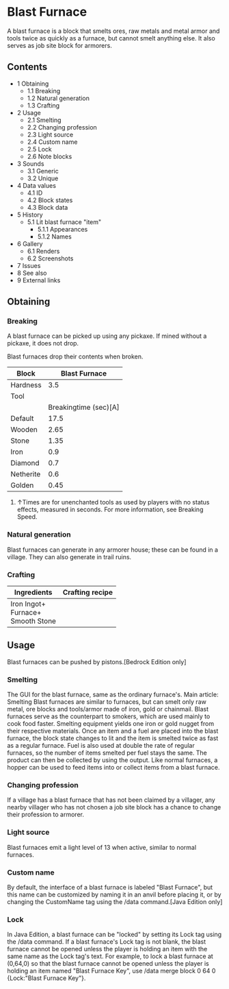 # Blast Furnace
A blast furnace is a block that smelts ores, raw metals and metal armor and tools twice as quickly as a furnace, but cannot smelt anything else. It also serves as job site block for armorers.

## Contents
- 1 Obtaining
	- 1.1 Breaking
	- 1.2 Natural generation
	- 1.3 Crafting
- 2 Usage
	- 2.1 Smelting
	- 2.2 Changing profession
	- 2.3 Light source
	- 2.4 Custom name
	- 2.5 Lock
	- 2.6 Note blocks
- 3 Sounds
	- 3.1 Generic
	- 3.2 Unique
- 4 Data values
	- 4.1 ID
	- 4.2 Block states
	- 4.3 Block data
- 5 History
	- 5.1 Lit blast furnace "item"
		- 5.1.1 Appearances
		- 5.1.2 Names
- 6 Gallery
	- 6.1 Renders
	- 6.2 Screenshots
- 7 Issues
- 8 See also
- 9 External links

## Obtaining
### Breaking
A blast furnace can be picked up using any pickaxe. If mined without a pickaxe, it does not drop.

Blast furnaces drop their contents when broken.

| Block     | Blast Furnace         |
|-----------|-----------------------|
| Hardness  | 3.5                   |
| Tool      |                       |
|           | Breakingtime (sec)[A] |
| Default   | 17.5                  |
| Wooden    | 2.65                  |
| Stone     | 1.35                  |
| Iron      | 0.9                   |
| Diamond   | 0.7                   |
| Netherite | 0.6                   |
| Golden    | 0.45                  |

1. ↑Times are for unenchanted tools as used by players with no status effects, measured in seconds. For more information, see Breaking Speed.

### Natural generation
Blast furnaces can generate in any armorer house; these can be found in a village. They can also generate in trail ruins.

### Crafting
| Ingredients                               | Crafting recipe |
|-------------------------------------------|-----------------|
| Iron Ingot+<br/>Furnace+<br/>Smooth Stone |                 |

## Usage
Blast furnaces can be pushed by pistons.‌[Bedrock Edition  only]

### Smelting
The GUI for the blast furnace, same as the ordinary furnace's.
Main article: Smelting
Blast furnaces are similar to furnaces, but can smelt only raw metal, ore blocks and tools/armor made of iron, gold or chainmail. Blast furnaces serve as the counterpart to smokers, which are used mainly to cook food faster. Smelting equipment yields one iron or gold nugget from their respective materials. Once an item and a fuel are placed into the blast furnace, the block state changes to lit and the item is smelted twice as fast as a regular furnace. Fuel is also used at double the rate of regular furnaces, so the number of items smelted per fuel stays the same. The product can then be collected by using the output. Like normal furnaces, a hopper can be used to feed items into or collect items from a blast furnace.

### Changing profession
If a village has a blast furnace that has not been claimed by a villager, any nearby villager who has not chosen a job site block has a chance to change their profession to armorer.

### Light source
Blast furnaces emit a light level of 13 when active, similar to normal furnaces.

### Custom name
By default, the interface of a blast furnace is labeled "Blast Furnace", but this name can be customized by naming it in an anvil before placing it, or by changing the CustomName tag using the /data command.‌[Java Edition  only]

### Lock
In Java Edition, a blast furnace can be "locked" by setting its Lock tag using the /data command. If a blast furnace's Lock tag is not blank, the blast furnace cannot be opened unless the player is holding an item with the same name as the Lock tag's text. For example, to lock a blast furnace at (0,64,0) so that the blast furnace cannot be opened unless the player is holding an item named "Blast Furnace Key", use /data merge block 0 64 0 {Lock:"Blast Furnace Key"}.

